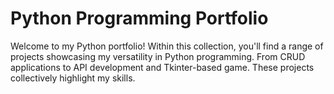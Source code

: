 # Python Programming Portfolio

Welcome to my Python portfolio! Within this collection, you'll find a range of projects showcasing my versatility in Python programming. From CRUD applications to API development and Tkinter-based game. These projects collectively highlight my skills.
